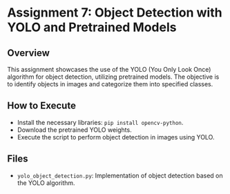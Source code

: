 # Assignment 7: Object Detection with YOLO and Pretrained Models

## Overview
This assignment showcases the use of the YOLO (You Only Look Once) algorithm for object detection, utilizing pretrained models. The objective is to identify objects in images and categorize them into specified classes.

## How to Execute
- Install the necessary libraries: `pip install opencv-python`.
- Download the pretrained YOLO weights.
- Execute the script to perform object detection in images using YOLO.

## Files
- `yolo_object_detection.py`: Implementation of object detection based on the YOLO algorithm.